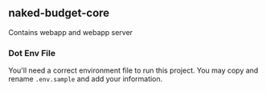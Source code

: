 ## naked-budget-core

Contains webapp and webapp server

### Dot Env File
You'll need a correct environment file to run this project. You may copy and rename `.env.sample` and add your information.


